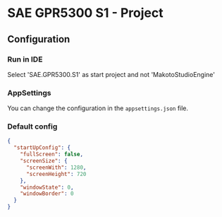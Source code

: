 # SAE GPR5300 S1 - Project

## Configuration

### Run in IDE
Select 'SAE.GPR5300.S1' as start project and not 'MakotoStudioEngine'

### AppSettings
You can change the configuration in the ``appsettings.json`` file.


### Default config
```json
{
  "startUpConfig": {
    "fullScreen": false,
    "screenSize": {
      "screenWith": 1280,
      "screenHeight": 720
    },
    "windowState": 0,
    "windowBorder": 0
  }
}
```